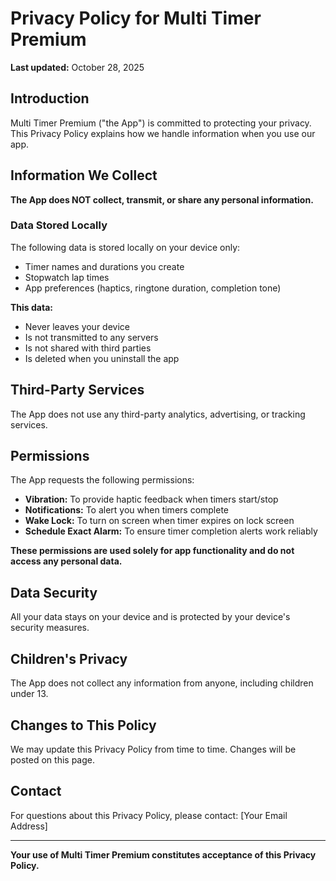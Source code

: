 # Privacy Policy for Multi Timer Premium

**Last updated:** October 28, 2025

## Introduction

Multi Timer Premium ("the App") is committed to protecting your privacy. This Privacy Policy explains how we handle information when you use our app.

## Information We Collect

**The App does NOT collect, transmit, or share any personal information.**

### Data Stored Locally

The following data is stored locally on your device only:
- Timer names and durations you create
- Stopwatch lap times
- App preferences (haptics, ringtone duration, completion tone)

**This data:**
- Never leaves your device
- Is not transmitted to any servers
- Is not shared with third parties
- Is deleted when you uninstall the app

## Third-Party Services

The App does not use any third-party analytics, advertising, or tracking services.

## Permissions

The App requests the following permissions:

- **Vibration:** To provide haptic feedback when timers start/stop
- **Notifications:** To alert you when timers complete
- **Wake Lock:** To turn on screen when timer expires on lock screen
- **Schedule Exact Alarm:** To ensure timer completion alerts work reliably

**These permissions are used solely for app functionality and do not access any personal data.**

## Data Security

All your data stays on your device and is protected by your device's security measures.

## Children's Privacy

The App does not collect any information from anyone, including children under 13.

## Changes to This Policy

We may update this Privacy Policy from time to time. Changes will be posted on this page.

## Contact

For questions about this Privacy Policy, please contact:
[Your Email Address]

---

**Your use of Multi Timer Premium constitutes acceptance of this Privacy Policy.**
